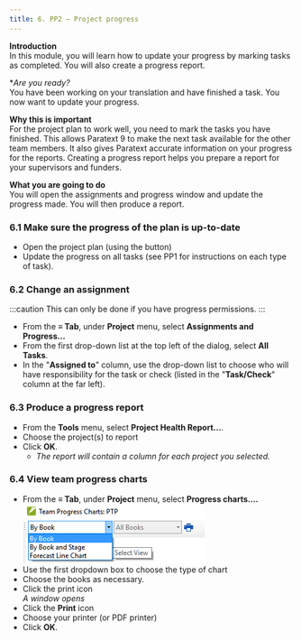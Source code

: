```yaml
---
title: 6. PP2 – Project progress
---
```

**Introduction**  
In this module, you will learn how to update your progress by marking tasks as completed. You will also create a progress report.

**Are you ready?*  
You have been working on your translation and have finished a task. You now want to update your progress.

**Why this is important**  
For the project plan to work well, you need to mark the tasks you have finished. This allows Paratext 9 to make the next task available for the other team members. It also gives Paratext accurate information on your progress for the reports. Creating a progress report helps you prepare a report for your supervisors and funders.

**What you are going to do**  
You will open the assignments and progress window and update the progress made. You will then produce a report.


### 6.1 Make sure the progress of the plan is up-to-date
-  Open the project plan (using the button)
-  Update the progress on all tasks (see PP1 for instructions on each type of task).

### 6.2 Change an assignment
:::caution
This can only be done if you have progress permissions.
:::

-  From the **≡ Tab**, under **Project** menu, select **Assignments and Progress...**
-  From the first drop-down list at the top left of the dialog, select **All Tasks**.
-  In the "**Assigned to**" column, use the drop-down list to choose who will have responsibility for the task or check (listed in the "**Task/Check**" column at the far left).


### 6.3 Produce a progress report
-  From the **Tools** menu, select **Project Health Report...**.
-  Choose the project(s) to report
-  Click **OK**.  
   - *The report will contain a column for each project you selected.*


### 6.4 View team progress charts
-  From the **≡ Tab**, under **Project** menu, select **Progress charts....**
    ![](../media/c39b0bb812f828a6a704052c6f10ebf4.png)
-  Use the first dropdown box to choose the type of chart
-  Choose the books as necessary.
-  Click the print icon  
    *A window opens*
-  Click the **Print** icon
-  Choose your printer (or PDF printer)
-  Click **OK**.
